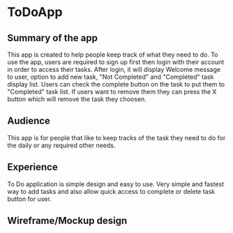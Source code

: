 # ToDoApp
<h2>Summary of the app</h2>
This app is created to help people keep track of what they need to do. To use the app, users are required to sign up first then login with their account in order to access their tasks. After login, it will display Welcome message to user, option to add new task, "Not Completed" and "Completed" task display list. Users can check the complete button on the task to put them to "Completed" task list. If users want to remove them they can press the X button which will remove the task they choosen.

<h2>Audience</h2>
This app is for people that like to keep tracks of the task they need to do for the daily or any required other needs.

<h2>Experience</h2>
To Do application is simple design and easy to use. Very simple and fastest way to add tasks and also allow quick access to complete or delete task button for user.

<h2>Wireframe/Mockup design</h2>
<img scr="image/complete1.png" />
